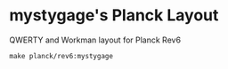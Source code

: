 # mystygage's Planck Layout

QWERTY and Workman layout for Planck Rev6

```shell
make planck/rev6:mystygage
```
